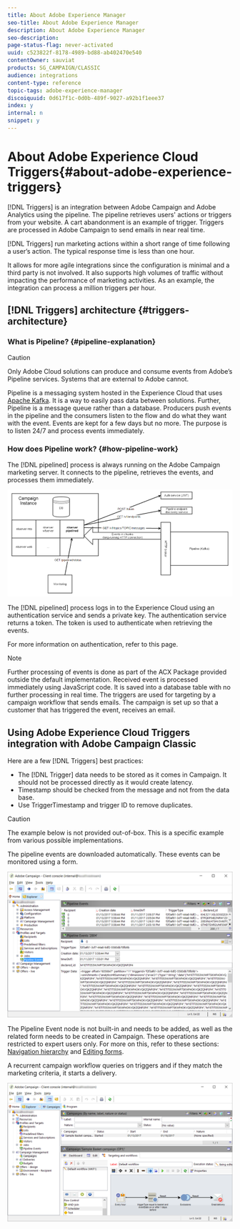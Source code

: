 ```yaml
---
title: About Adobe Experience Manager
seo-title: About Adobe Experience Manager
description: About Adobe Experience Manager
seo-description: 
page-status-flag: never-activated
uuid: c523822f-8178-4989-bd88-ab402470e540
contentOwner: sauviat
products: SG_CAMPAIGN/CLASSIC
audience: integrations
content-type: reference
topic-tags: adobe-experience-manager
discoiquuid: 0d617f1c-0d0b-489f-9027-a92b1f1eee37
index: y
internal: n
snippet: y
---
```


# About Adobe Experience Cloud Triggers{#about-adobe-experience-triggers}

[!DNL Triggers] is an integration between Adobe Campaign and Adobe Analytics using the pipeline. The pipeline retrieves users' actions or triggers from your website. A cart abandonment is an example of trigger. Triggers are processed in Adobe Campaign to send emails in near real time.

[!DNL Triggers] run marketing actions within a short range of time following a user’s action. The typical response time is less than one hour.

It allows for more agile integrations since the configuration is minimal and a third party is not involved.
It also supports high volumes of traffic without impacting the performance of marketing activities. As an example, the integration can process a million triggers per hour.

## [!DNL Triggers] architecture {#triggers-architecture}

### What is Pipeline? {#pipeline-explanation}

>[!CAUTION]
>
>Only Adobe Cloud solutions can produce and consume events from Adobe’s Pipeline services. Systems that are external to Adobe cannot.

Pipeline is a messaging system hosted in the Experience Cloud that uses [Apache Kafka](http://kafka.apache.org/). It is a way to easily pass data between solutions. Further, Pipeline is a message queue rather than a database. Producers push events in the pipeline and the consumers listen to the flow and do what they want with the event. Events are kept for a few days but no more. The purpose is to listen 24/7 and process events immediately.

### How does Pipeline work? {#how-pipeline-work}

The [!DNL pipelined] process is always running on the Adobe Campaign marketing server. It connects to the pipeline, retrieves the events, and processes them immediately.

![](assets/triggers_2.png)

The [!DNL pipelined] process logs in to the Experience Cloud using an authentication service and sends a private key. The authentication service returns a token. The token is used to authenticate when retrieving the events.

For more information on authentication, refer to this page.

>[!NOTE]
>
>Further processing of events is done as part of the ACX Package provided outside the default implementation. Received event is processed immediately using JavaScript code. It is saved into a database table with no further processing in real time. The triggers are used for targeting by a campaign workflow that sends emails. The campaign is set up so that a customer that has triggered the event, receives an email.

## Using Adobe Experience Cloud Triggers integration with Adobe Campaign Classic

Here are a few [!DNL Triggers] best practices:

* The [!DNL Trigger] data needs to be stored as it comes in Campaign. It should not be processed directly as it would create latency.
* Timestamp should be checked from the message and not from the data base.
* Use TriggerTimestamp and trigger ID to remove duplicates.

>[!CAUTION]
>
>The example below is not provided out-of-box. This is a specific example from various possible implementations.

The pipeline events are downloaded automatically. These events can be monitored using a form.

![](assets/triggers_3.png)

The Pipeline Event node is not built-in and needs to be added, as well as the related form needs to be created in Campaign. These operations are restricted to expert users only. For more on this, refer to these sections: [Navigation hierarchy](../../configuration/using/about-navigation-hierarchy.md) and [Editing forms](../../configuration/using/editing-forms.md).

A recurrent campaign workflow queries on triggers and if they match the marketing criteria, it starts a delivery.

![](assets/triggers_4.png)
